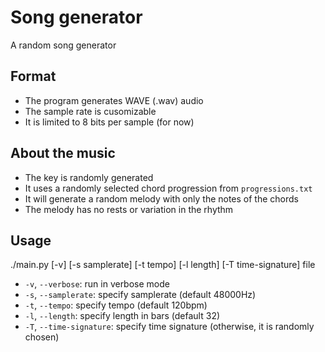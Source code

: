 # Song generator
A random song generator

## Format
- The program generates WAVE (.wav) audio
- The sample rate is cusomizable
- It is limited to 8 bits per sample (for now)

## About the music
- The key is randomly generated
- It uses a randomly selected chord progression from `progressions.txt`
- It will generate a random melody with only the notes of the chords
- The melody has no rests or variation in the rhythm

## Usage
./main.py [-v] [-s samplerate] [-t tempo] [-l length] [-T time-signature] file
- `-v`, `--verbose`: run in verbose mode
- `-s`, `--samplerate`: specify samplerate (default 48000Hz)
- `-t`, `--tempo`: specify tempo (default 120bpm)
- `-l`, `--length`: specify length in bars (default 32)
- `-T`, `--time-signature`: specify time signature (otherwise, it is randomly chosen)

